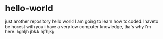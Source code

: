 # hello-world
just another repository
hello world I am going to learn how to coded.I  haveto be honest with you i have a very low 
computer knowledge, tha's why I'm here.
hghljh
jbk.k
hjfhjkj/
